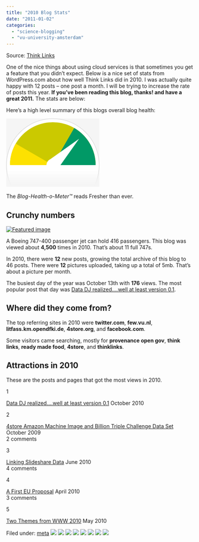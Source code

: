 ```yaml
---
title: "2010 Blog Stats"
date: "2011-01-02"
categories: 
  - "science-blogging"
  - "vu-university-amsterdam"
---
```


Source: [Think Links](\"http://thinklinks.wordpress.com/feed/\")

One of the nice things about using cloud services is that sometimes you get a feature that you didn’t expect. Below is a nice set of stats from WordPress.com about how well Think Links did in 2010. I was actually quite happy with 12 posts – one post a month. I will be trying to increase the rate of posts this year. **If you’ve been reading this blog, thanks! and have a great 2011.** The stats are below:

Here’s a high level summary of this blogs overall blog health:

![Healthy blog!](images/meter-healthy3.gif)

The _Blog-Health-o-Meter™_ reads Fresher than ever.

## Crunchy numbers

[![Featured image](http://thinklinks.files.wordpress.com/2010/10/screencap.jpg?w=288)](http://thinklinks.files.wordpress.com/2010/10/screencap.jpg)

A Boeing 747-400 passenger jet can hold 416 passengers. This blog was viewed about **4,500** times in 2010. That’s about 11 full 747s.

In 2010, there were **12** new posts, growing the total archive of this blog to 46 posts. There were **12** pictures uploaded, taking up a total of 5mb. That’s about a picture per month.

The busiest day of the year was October 13th with **176** views. The most popular post that day was [Data DJ realized….well at least version 0.1](http://thinklinks.wordpress.com/2010/10/12/data-dj-0-1/).

## Where did they come from?

The top referring sites in 2010 were **twitter.com**, **few.vu.nl**, **litfass.km.opendfki.de**, **4store.org**, and **facebook.com**.

Some visitors came searching, mostly for **provenance open gov**, **think links**, **ready made food**, **4store**, and **thinklinks**.

## Attractions in 2010

These are the posts and pages that got the most views in 2010.

1

[Data DJ realized….well at least version 0.1](http://thinklinks.wordpress.com/2010/10/12/data-dj-0-1/) October 2010

2

[4store Amazon Machine Image and Billion Triple Challenge Data Set](http://thinklinks.wordpress.com/2009/10/27/4store-amazon-machine-image-and-billion-triple-challenge-data-set/) October 2009  
2 comments

3

[Linking Slideshare Data](http://thinklinks.wordpress.com/2010/06/07/linking-slideshare-data/) June 2010  
4 comments

4

[A First EU Proposal](http://thinklinks.wordpress.com/2010/04/22/a-first-eu-proposal/) April 2010  
3 comments

5

[Two Themes from WWW 2010](http://thinklinks.wordpress.com/2010/05/04/two-themes-from-www-2010/) May 2010

  
Filed under: [meta](http://thinklinks.wordpress.com/category/meta/) [![](http://feeds.wordpress.com/1.0/comments/thinklinks.wordpress.com/267/)](http://feeds.wordpress.com/1.0/gocomments/thinklinks.wordpress.com/267/) [![](http://feeds.wordpress.com/1.0/delicious/thinklinks.wordpress.com/267/)](http://feeds.wordpress.com/1.0/godelicious/thinklinks.wordpress.com/267/) [![](http://feeds.wordpress.com/1.0/facebook/thinklinks.wordpress.com/267/)](http://feeds.wordpress.com/1.0/gofacebook/thinklinks.wordpress.com/267/) [![](http://feeds.wordpress.com/1.0/twitter/thinklinks.wordpress.com/267/)](http://feeds.wordpress.com/1.0/gotwitter/thinklinks.wordpress.com/267/) [![](http://feeds.wordpress.com/1.0/stumble/thinklinks.wordpress.com/267/)](http://feeds.wordpress.com/1.0/gostumble/thinklinks.wordpress.com/267/) [![](http://feeds.wordpress.com/1.0/digg/thinklinks.wordpress.com/267/)](http://feeds.wordpress.com/1.0/godigg/thinklinks.wordpress.com/267/) [![](http://feeds.wordpress.com/1.0/reddit/thinklinks.wordpress.com/267/)](http://feeds.wordpress.com/1.0/goreddit/thinklinks.wordpress.com/267/) ![](http://stats.wordpress.com/b.gif?host=thinklinks.wordpress.com&blog=5274753&post=267&subd=thinklinks&ref=&feed=1)
